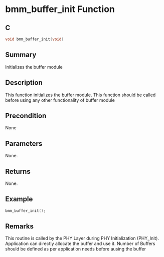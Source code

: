 # bmm_buffer_init Function

## C

```c
void bmm_buffer_init(void)
```

## Summary

Initializes the buffer module  

## Description

This function initializes the buffer module.
This function should be called before using any other functionality
of buffer module

## Precondition

None  

## Parameters

None.  

## Returns

None.  

## Example

```c
bmm_buffer_init();
```

## Remarks

This routine is called by the PHY Layer during PHY Initialization (PHY_Init). Application can directly allocate the buffer and use it. Number of Buffers should be defined as per application needs before ausing the buffer 


